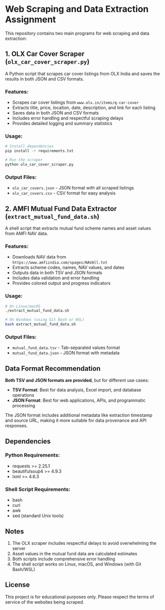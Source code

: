 # Web Scraping and Data Extraction Assignment

This repository contains two main programs for web scraping and data extraction:

## 1. OLX Car Cover Scraper (`olx_car_cover_scraper.py`)

A Python script that scrapes car cover listings from OLX India and saves the results in both JSON and CSV formats.

### Features:
- Scrapes car cover listings from `www.olx.in/items/q-car-cover`
- Extracts title, price, location, date, description, and link for each listing
- Saves data in both JSON and CSV formats
- Includes error handling and respectful scraping delays
- Provides detailed logging and summary statistics

### Usage:
```bash
# Install dependencies
pip install -r requirements.txt

# Run the scraper
python olx_car_cover_scraper.py
```

### Output Files:
- `olx_car_covers.json` - JSON format with all scraped listings
- `olx_car_covers.csv` - CSV format for easy analysis

## 2. AMFI Mutual Fund Data Extractor (`extract_mutual_fund_data.sh`)

A shell script that extracts mutual fund scheme names and asset values from AMFI NAV data.

### Features:
- Downloads NAV data from `https://www.amfiindia.com/spages/NAVAll.txt`
- Extracts scheme codes, names, NAV values, and dates
- Outputs data in both TSV and JSON formats
- Includes data validation and error handling
- Provides colored output and progress indicators

### Usage:
```bash
# On Linux/macOS
./extract_mutual_fund_data.sh

# On Windows (using Git Bash or WSL)
bash extract_mutual_fund_data.sh
```

### Output Files:
- `mutual_fund_data.tsv` - Tab-separated values format
- `mutual_fund_data.json` - JSON format with metadata

## Data Format Recommendation

**Both TSV and JSON formats are provided**, but for different use cases:

- **TSV Format**: Best for data analysis, Excel import, and database operations
- **JSON Format**: Best for web applications, APIs, and programmatic processing

The JSON format includes additional metadata like extraction timestamp and source URL, making it more suitable for data provenance and API responses.

## Dependencies

### Python Requirements:
- requests >= 2.25.1
- beautifulsoup4 >= 4.9.3
- lxml >= 4.6.3

### Shell Script Requirements:
- bash
- curl
- awk
- sed (standard Unix tools)

## Notes

1. The OLX scraper includes respectful delays to avoid overwhelming the server
2. Asset values in the mutual fund data are calculated estimates
3. Both scripts include comprehensive error handling
4. The shell script works on Linux, macOS, and Windows (with Git Bash/WSL)

## License

This project is for educational purposes only. Please respect the terms of service of the websites being scraped. 